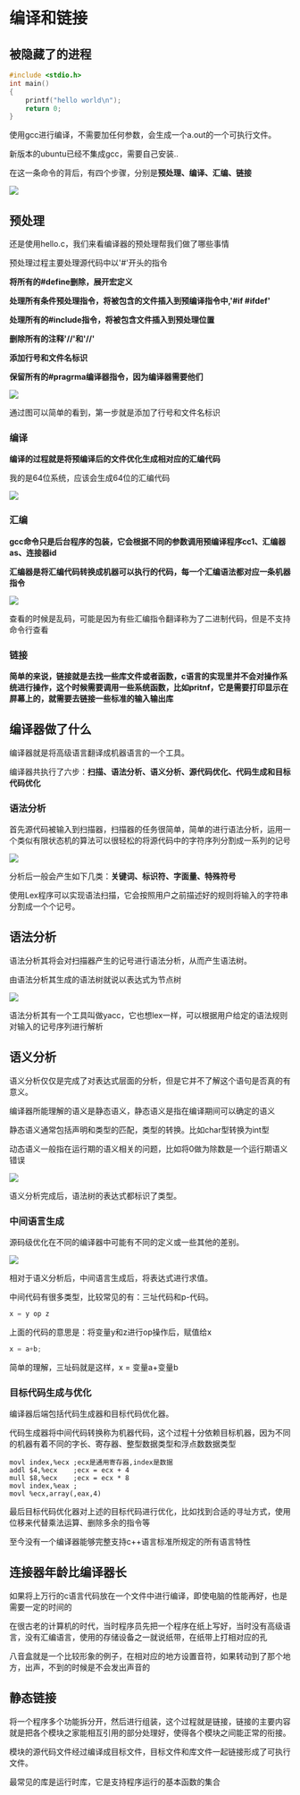 # 编译和链接

## 被隐藏了的进程

```c
#include <stdio.h>
int main()
{
    printf("hello world\n");
    return 0;
}
```



使用gcc进行编译，不需要加任何参数，会生成一个a.out的一个可执行文件。

新版本的ubuntu已经不集成gcc，需要自己安装..



在这一条命令的背后，有四个步骤，分别是**预处理、编译、汇编、链接**

![](F:\Learn\4Week\misc\2\img\1.png)



## 预处理

还是使用hello.c，我们来看编译器的预处理帮我们做了哪些事情

预处理过程主要处理源代码中以'#'开头的指令

**将所有的#define删除，展开宏定义**

**处理所有条件预处理指令，将被包含的文件插入到预编译指令中,'#if #ifdef'**

**处理所有的#include指令，将被包含文件插入到预处理位置**

**删除所有的注释'//'和'//'**

**添加行号和文件名标识**

**保留所有的#pragrma编译器指令，因为编译器需要他们**

![](F:\Learn\4Week\misc\2\img\2.png)



通过图可以简单的看到，第一步就是添加了行号和文件名标识



### 编译

**编译的过程就是将预编译后的文件优化生成相对应的汇编代码**

我的是64位系统，应该会生成64位的汇编代码

![](F:\Learn\4Week\misc\2\img\5.png)



### 汇编

**gcc命令只是后台程序的包装，它会根据不同的参数调用预编译程序cc1、汇编器as、连接器id**



**汇编器是将汇编代码转换成机器可以执行的代码，每一个汇编语法都对应一条机器指令**



![](F:\Learn\4Week\misc\2\img\6.png)



查看的时候是乱码，可能是因为有些汇编指令翻译称为了二进制代码，但是不支持命令行查看



### 链接

**简单的来说，链接就是去找一些库文件或者函数，c语言的实现里并不会对操作系统进行操作，这个时候需要调用一些系统函数，比如pritnf，它是需要打印显示在屏幕上的，就需要去链接一些标准的输入输出库**







## 编译器做了什么

编译器就是将高级语言翻译成机器语言的一个工具。

编译器共执行了六步：**扫描、语法分析、语义分析、源代码优化、代码生成和目标代码优化**



### 语法分析

首先源代码被输入到扫描器，扫描器的任务很简单，简单的进行语法分析，运用一个类似有限状态机的算法可以很轻松的将源代码中的字符序列分割成一系列的记号

![](F:\Learn\4Week\misc\2\img\7.png)

分析后一般会产生如下几类：**关键词、标识符、字面量、特殊符号**



使用Lex程序可以实现语法扫描，它会按照用户之前描述好的规则将输入的字符串分割成一个个记号。



## 语法分析

语法分析其将会对扫描器产生的记号进行语法分析，从而产生语法树。

由语法分析其生成的语法树就说以表达式为节点树

![](F:\Learn\4Week\misc\2\img\8.png)

语法分析其有一个工具叫做yacc，它也想lex一样，可以根据用户给定的语法规则对输入的记号序列进行解析



## 语义分析

语义分析仅仅是完成了对表达式层面的分析，但是它并不了解这个语句是否真的有意义。

编译器所能理解的语义是静态语义，静态语义是指在编译期间可以确定的语义



静态语义通常包括声明和类型的匹配，类型的转换。比如char型转换为int型

动态语义一般指在运行期的语义相关的问题，比如将0做为除数是一个运行期语义错误



![](F:\Learn\4Week\misc\2\img\9.png)



语义分析完成后，语法树的表达式都标识了类型。







### 中间语言生成

源码级优化在不同的编译器中可能有不同的定义或一些其他的差别。

![](F:\Learn\4Week\misc\2\img\10.png)

相对于语义分析后，中间语言生成后，将表达式进行求值。

中间代码有很多类型，比较常见的有：三址代码和p-代码。

```c
x = y op z
```

上面的代码的意思是：将变量y和z进行op操作后，赋值给x

```c
x = a+b;
```

简单的理解，三址码就是这样，x = 变量a+变量b





### 目标代码生成与优化

编译器后端包括代码生成器和目标代码优化器。

代码生成器将中间代码转换称为机器代码，这个过程十分依赖目标机器，因为不同的机器有着不同的字长、寄存器、整型数据类型和浮点数数据类型

```assembly
movl index,%ecx	;ecx是通用寄存器,index是数据
addl $4,%ecx	;ecx = ecx + 4
mull $8,%ecx	;ecx = ecx * 8
movl index,%eax	;
movl %ecx,array(,eax,4)
```

最后目标代码优化器对上述的目标代码进行优化，比如找到合适的寻址方式，使用位移来代替乘法运算、删除多余的指令等



至今没有一个编译器能够完整支持c++语言标准所规定的所有语言特性





## 连接器年龄比编译器长

如果将上万行的c语言代码放在一个文件中进行编译，即使电脑的性能再好，也是需要一定的时间的



在很古老的计算机的时代，当时程序员先把一个程序在纸上写好，当时没有高级语言，没有汇编语言，使用的存储设备之一就说纸带，在纸带上打相对应的孔

八音盒就是一个比较形象的例子，在相对应的地方设置音符，如果转动到了那个地方，出声，不到的时候是不会发出声音的







## 静态链接

将一个程序多个功能拆分开，然后进行组装，这个过程就是链接，链接的主要内容就是把各个模块之家能相互引用的部分处理好，使得各个模块之间能正常的衔接。



模块的源代码文件经过编译成目标文件，目标文件和库文件一起链接形成了可执行文件。





最常见的库是运行时库，它是支持程序运行的基本函数的集合



